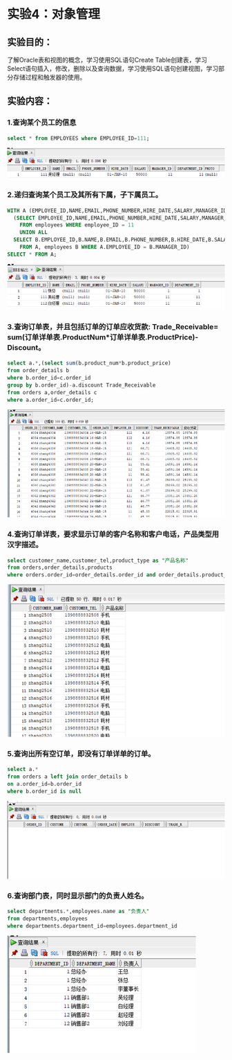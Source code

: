 # 实验4：对象管理
##  实验目的：
了解Oracle表和视图的概念，学习使用SQL语句Create Table创建表，学习Select语句插入，修改，删除以及查询数据，学习使用SQL语句创建视图，学习部分存储过程和触发器的使用。
## 实验内容：
### 1.查询某个员工的信息
```sql
select * from EMPLOYEES where EMPLOYEE_ID=111;
```
![result1](1.png)
### 2.递归查询某个员工及其所有下属，子下属员工。
```sql
WITH A (EMPLOYEE_ID,NAME,EMAIL,PHONE_NUMBER,HIRE_DATE,SALARY,MANAGER_ID,DEPARTMENT_ID) AS
  (SELECT EMPLOYEE_ID,NAME,EMAIL,PHONE_NUMBER,HIRE_DATE,SALARY,MANAGER_ID,DEPARTMENT_ID
    FROM employees WHERE employee_ID = 11
    UNION ALL
  SELECT B.EMPLOYEE_ID,B.NAME,B.EMAIL,B.PHONE_NUMBER,B.HIRE_DATE,B.SALARY,B.MANAGER_ID,B.DEPARTMENT_ID
    FROM A, employees B WHERE A.EMPLOYEE_ID = B.MANAGER_ID)
SELECT * FROM A;
```
![result2](2.png)
### 3.查询订单表，并且包括订单的订单应收货款: Trade_Receivable= sum(订单详单表.ProductNum*订单详单表.ProductPrice)- Discount。
```sql
select a.*,(select sum(b.product_num*b.product_price)
from order_details b
where b.order_id=c.order_id
group by b.order_id)-a.discount Trade_Receivable
from orders a,order_details c
where a.order_id=c.order_id;
```
![result3](3.png)
### 4.查询订单详表，要求显示订单的客户名称和客户电话，产品类型用汉字描述。
```sql
select customer_name,customer_tel,product_type as "产品名称"
from orders,order_details,products 
where orders.order_id=order_details.order_id and order_details.product_name=products.product_name;
```
![result4](4.png)
### 5.查询出所有空订单，即没有订单详单的订单。
```sql
select a.*
from orders a left join order_details b
on a.order_id=b.order_id
where b.order_id is null
```
![result5](5.png)
### 6.查询部门表，同时显示部门的负责人姓名。
```sql
select departments.*,employees.name as "负责人"
from departments,employees
where departments.department_id=employees.department_id
```
![result6](6.png)